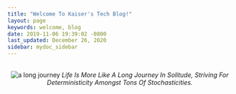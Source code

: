 ```yaml
---
title: "Welcome To Kaiser's Tech Blog!"
layout: page
keywords: welcome, blog
date: 2019-11-06 19:39:02 -0800
last_updated: December 26, 2020
sidebar: mydoc_sidebar
---
```


<br/>
<center>
    <img src="{{ "images/a_long_journey.jpg" }}" alt="a long journey"/>
    <I>Life Is More Like A Long Journey In Solitude, Striving For Deterministicity Amongst Tons Of Stochasticities.</I>
</center>
